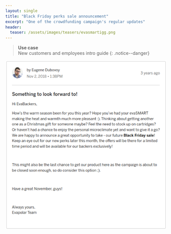 ```yaml
---
layout: single
title: "Black Friday perks sale announcement"
excerpt: "One of the crowdfunding campaign's regular updates"
header:
  teaser: /assets/images/teasers/evasmartigg.png
---
```


<!-- sidebar:
  - title: "Use case"
    text: "UX element description used for a social media post"
-->

>**Use case**<br>
>New customers and employees intro guide
{: .notice--danger}


<div align=center>
    <img src="/assets/images/evasmartigg.png">
</div>